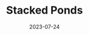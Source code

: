 ---
weight: 6
images:
- /images/IMG_7257.png
title: Stacked Ponds
date: 2023-07-24
hideExif: false
tags:
- haveaseat
- archive # all posts
- nature
- travel
---